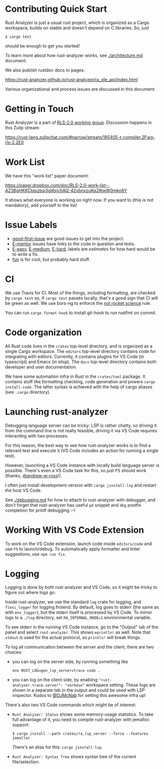 # Contributing Quick Start

Rust Analyzer is just a usual rust project, which is organized as a Cargo
workspace, builds on stable and doesn't depend on C libraries. So, just

```
$ cargo test
```

should be enough to get you started!

To learn more about how rust-analyzer works, see
[./architecture.md](./architecture.md) document.

We also publish rustdoc docs to pages:

https://rust-analyzer.github.io/rust-analyzer/ra_ide_api/index.html

Various organizational and process issues are discussed in this document.

# Getting in Touch

Rust Analyzer is a part of [RLS-2.0 working
group](https://github.com/rust-lang/compiler-team/tree/6a769c13656c0a6959ebc09e7b1f7c09b86fb9c0/working-groups/rls-2.0).
Discussion happens in this Zulip stream:

https://rust-lang.zulipchat.com/#narrow/stream/185405-t-compiler.2Fwg-rls-2.2E0

# Work List

We have this "work list" paper document:

https://paper.dropbox.com/doc/RLS-2.0-work-list--AZ3BgHKKCtqszbsi3gi6sjchAQ-42vbnxzuKq2lKwW0mkn8Y

It shows what everyone is working on right now. If you want to (this is not
mandatory), add yourself to the list!

# Issue Labels

* [good-first-issue](https://github.com/rust-analyzer/rust-analyzer/labels/good%20first%20issue)
  are good issues to get into the project.
* [E-mentor](https://github.com/rust-analyzer/rust-analyzer/issues?q=is%3Aopen+is%3Aissue+label%3AE-mentor)
  issues have links to the code in question and tests.
* [E-easy](https://github.com/rust-analyzer/rust-analyzer/issues?q=is%3Aopen+is%3Aissue+label%3AE-easy),
  [E-medium](https://github.com/rust-analyzer/rust-analyzer/issues?q=is%3Aopen+is%3Aissue+label%3AE-medium),
  [E-hard](https://github.com/rust-analyzer/rust-analyzer/issues?q=is%3Aopen+is%3Aissue+label%3AE-hard),
  labels are *estimates* for how hard would be to write a fix.
* [fun](https://github.com/rust-analyzer/rust-analyzer/issues?q=is%3Aopen+is%3Aissue+label%3Afun)
  is for cool, but probably hard stuff.

# CI

We use Travis for CI. Most of the things, including formatting, are checked by
`cargo test` so, if `cargo test` passes locally, that's a good sign that CI will
be green as well. We use bors-ng to enforce the [not rocket
science](https://graydon2.dreamwidth.org/1597.html) rule.

You can run `cargo format-hook` to install git-hook to run rustfmt on commit.

# Code organization

All Rust code lives in the `crates` top-level directory, and is organized as a
single Cargo workspace. The `editors` top-level directory contains code for
integrating with editors. Currently, it contains plugins for VS Code (in
typescript) and Emacs (in elisp). The `docs` top-level directory contains both
developer and user documentation.

We have some automation infra in Rust in the `crates/tool` package. It contains
stuff like formatting checking, code generation and powers `cargo install-code`.
The latter syntax is achieved with the help of cargo aliases (see `.cargo`
directory).

# Launching rust-analyzer

Debugging language server can be tricky: LSP is rather chatty, so driving it
from the command line is not really feasible, driving it via VS Code requires
interacting with two processes.

For this reason, the best way to see how rust-analyzer works is to find a
relevant test and execute it (VS Code includes an action for running a single
test).

However, launching a VS Code instance with locally build language server is
possible. There's even a VS Code task for this, so just <kbd>F5</kbd> should
work (thanks, [@andrew-w-ross](https://github.com/andrew-w-ross)!).

I often just install development version with `cargo jinstall-lsp` and
restart the host VS Code.

See [./debugging.md](./debugging.md) for how to attach to rust-analyzer with
debugger, and don't forget that rust-analyzer has useful `pd` snippet and `dbg`
postfix completion for printf debugging :-)

# Working With VS Code Extension

To work on the VS Code extension, launch code inside `editors/code` and use `F5`
to launch/debug. To automatically apply formatter and linter suggestions, use
`npm run fix`.

# Logging

Logging is done by both rust-analyzer and VS Code, so it might be tricky to
figure out where logs go.

Inside rust-analyzer, we use the standard `log` crate for logging, and
`flexi_logger` for logging frotend. By default, log goes to stderr (the same as
with `env_logger`), but the stderr itself is processed by VS Code. To mirror
logs to a `./log` directory, set `RA_INTERNAL_MODE=1` environmental variable.

To see stderr in the running VS Code instance, go to the "Output" tab of the
panel and select `rust-analyzer`. This shows `eprintln!` as well. Note that
`stdout` is used for the actual protocol, so `println!` will break things.

To log all communication between the server and the client, there are two choices:

* you can log on the server side, by running something like
  ```
  env RUST_LOG=gen_lsp_server=trace code .
  ```

* you can log on the client side, by enabling `"rust-analyzer.trace.server":
  "verbose"` workspace setting. These logs are shown in a separate tab in the
  output and could be used with LSP inspector. Kudos to
  [@DJMcNab](https://github.com/DJMcNab) for setting this awesome infra up!


There's also two VS Code commands which might be of interest:

* `Rust Analyzer: Status` shows some memory-usage statistics. To take full
  advantage of it, you need to compile rust-analyzer with jemalloc support:
  ```
  $ cargo install --path crates/ra_lsp_server --force --features jemalloc
  ```

  There's an alias for this: `cargo jinstall-lsp`.

* `Rust Analyzer: Syntax Tree` shows syntax tree of the current file/selection.
